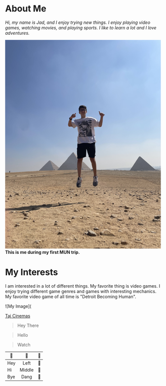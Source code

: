# About Me

*Hi, my name is Jad, and I enjoy trying new things. I enjoy playing video games, watching movies, and playing sports. I like to learn a lot and I love adventures.*

![My Image](Jad.jpg)
**This is me during my first MUN trip.**

# My Interests

I am interested in a lot of different things. My favorite thing is video games. I enjoy trying different game genres and games with interesting mechanics. My favorite video game of all time is "Detroit Becoming Human".

![My Image](

[Taj Cinemas](https://tajcinemas.com/)

> Hey There

> Hello

> Watch


| 🤔             | 🔭            | 💬    |
| ------------- |:-------------:| -----:|
| Hey     | Left | 💬 |
| Hi      | Middle      |   💬 |
| Bye | Dang     |    💬 |


<!--
**JadNimer/JadNimer** is a ✨ _special_ ✨ repository because its `README.md` (this file) appears on your GitHub profile.

Here are some ideas to get you started:

- 🔭 I’m currently working on ...
- 🌱 I’m currently learning ...
- 👯 I’m looking to collaborate on ...
- 🤔 I’m looking for help with ...
- 💬 Ask me about ...
- 📫 How to reach me: ...
- 😄 Pronouns: ...
- ⚡ Fun fact: ...
-->
